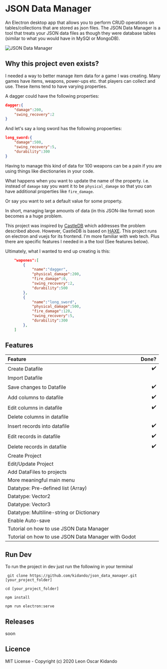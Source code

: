 # JSON Data Manager
An Electron desktop app that allows you to perform CRUD operations on tables/collections that are stored as json files. The JSON Data Manager is a tool that treats your JSON data files as though they were database tables (similar to what you would have in MySQl or MongoDB). 

![JSON Data Manager](https://media.giphy.com/media/jUaUapq3VNNmc775zz/giphy.gif)

## Why this project even exists?
I needed a way to better manage item data for a game I was creating. Many games have items, weapons, power-ups etc. that players can collect and use. These items tend to have varying properties.

A dagger could have the following properties:

```json
dagger:{
    "damage":200,
    "swing_recovery":2
}
```
And let's say a long sword has the following propoerties:

```json
long_sword:{
    "damage":500,
    "swing_recovery":5,
    "durability":300
}
```
Having to manage this kind of data for 100 weapons can be a pain if you are using  things like diectionaries in your code. 

What happens when you want to update the name of the property. i.e. instead of `damage` say you want it to be `physical_damage` so that you can have additional properties like `fire_damage`.

Or say you want to set a default value for some property. 

In short, managing large amounts of data (in this JSON-like format) soon becomes a a huge problem.

This project was inspired by [CastleDB](http://castledb.org/) which addresses the problem described above. However, CastleDB is based on [HAXE](https://haxe.org/). This project runs on electron and vuejs for its frontend. I'm more familiar with web tech. Plus there are specific features I needed in a the tool (See features below).

Ultimately, what I wanted to end up creating is this:

```json
    "wapones":[
        {
            "name":"dagger",
            "physical_damage":200,
            "fire_damage":0,
            "swing_recovery":2,
            "durability":500
        },
        {
            "name":"long_sword",
            "physical_damage":500,
            "fire_damage":120,
            "swing_recovery":5,
            "durability":300
        },
    ]
```

## Features

| Feature | Done? |
| :------ | ----: |
| Create Datafile | ✔️ |
| Import Datafile | |
| Save changes to Datafile | ✔️ |
| Add columns to datafile | ✔️ |
| Edit columns in datafile | ✔️ |
| Delete columns in datafile |  |
| Insert records into datafile | ✔️ |
| Edit records in datafile | ✔️ |
| Delete records in datafile | ✔️ |
| Create Project |  |
| Edit/Update Project |  |
| Add DataFiles to projects |  |
| More meaningful main menu |  |
| Datatype: Pre-defined list (Array) |  |
| Datatype: Vector2 |  |
| Datatype: Vector3 |  |
| Datatype: Multiline-string or Dictionary |  |
| Enable Auto-save |  |
| Tutorial on how to use JSON Data Manager |  |
| Tutorial on how to use JSON Data Manager with Godot |  |


## Run Dev
To run the project in dev just run the following in your terminal

``` git clone https://github.com/kidando/json_data_manager.git [your_project_folder]```

``` cd [your_project_folder] ```

``` npm install ```

``` npm run electron:serve ```

## Releases
soon

## Licence
MIT License - Copyright (c) 2020 Leon Oscar Kidando